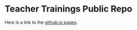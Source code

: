 # Teacher Trainings Public Repo

Here is a link to the [github.io pages](https://montanastorytelling.github.io/itest-trainings/).
